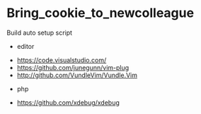 # Bring_cookie_to_newcolleague
Build auto setup script

- editor
* https://code.visualstudio.com/
* https://github.com/junegunn/vim-plug
* http://github.com/VundleVim/Vundle.Vim

- php
* https://github.com/xdebug/xdebug
